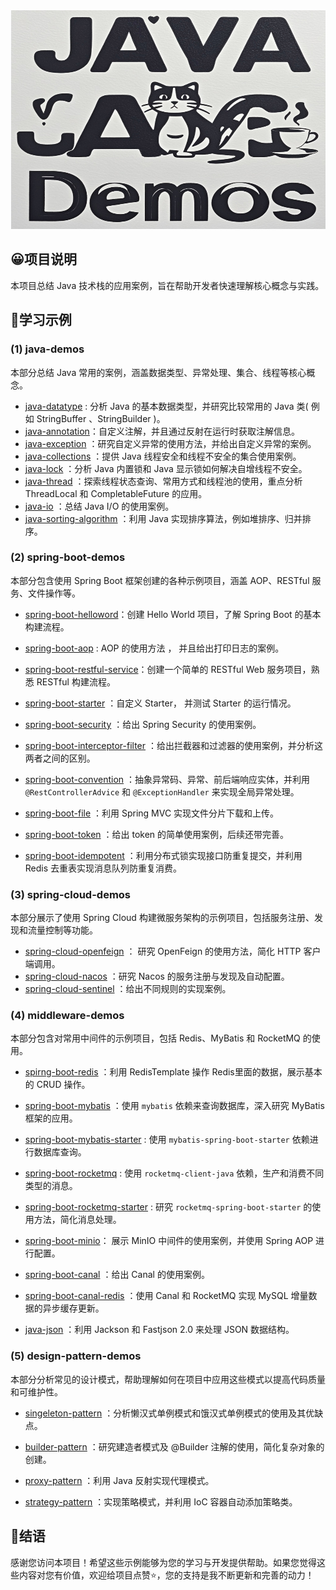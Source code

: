 <div align="center">
    <img src="java-demos/java-lock/src/main/resources/images/微信截图_20241026182549.png" alt="描述" width="550" height="350" />
</div>

## 😀项目说明

本项目总结 Java 技术栈的应用案例，旨在帮助开发者快速理解核心概念与实践。



## 🐌学习示例

### **(1) java-demos**

本部分总结 Java 常用的案例，涵盖数据类型、异常处理、集合、线程等核心概念。

- [java-datatype](java-demos\java-datatype) : 分析 Java 的基本数据类型，并研究比较常用的 Java 类( 例如 StringBuffer 、StringBuilder )。
- [java-annotation](java-demos\java-annotation)：自定义注解，并且通过反射在运行时获取注解信息。
- [java-exception](java-demos\java-exception) ：研究自定义异常的使用方法，并给出自定义异常的案例。
- [java-collections](java-demos\java-collections) ：提供 Java 线程安全和线程不安全的集合使用案例。
- [java-lock](java-demos\java-lock) ：分析 Java 内置锁和 Java 显示锁如何解决自增线程不安全。
- [java-thread](java-demos\java-thread) ：探索线程状态查询、常用方式和线程池的使用，重点分析 ThreadLocal 和 CompletableFuture 的应用。
- [java-io](java-demos\java-io) ：总结 Java I/O 的使用案例。
- [java-sorting-algorithm](java-demos\java-sorting-algorithm) ：利用 Java 实现排序算法，例如堆排序、归并排序。



### **(2) spring-boot-demos**

本部分包含使用 Spring Boot 框架创建的各种示例项目，涵盖 AOP、RESTful 服务、文件操作等。

- [spring-boot-helloword](./spring-boot-demos/spring-boot-helloword)：创建 Hello World 项目，了解 Spring Boot 的基本构建流程。

- [spring-boot-aop](./spring-boot-demos/spring-boot-aop) :  AOP 的使用方法 ， 并且给出打印日志的案例。

- [spring-boot-restful-service](./spring-boot-demos/spring-boot-restful-service)：创建一个简单的 RESTful Web 服务项目，熟悉 RESTful 构建流程。

- [spring-boot-starter](./spring-boot-demos/spring-boot-starter) ：自定义 Starter， 并测试 Starter 的运行情况。

- [spring-boot-security](spring-boot-demos\spring-boot-security) ：给出 Spring Security 的使用案例。

- [spring-boot-interceptor-filter](spring-boot-demos\spring-boot-interceptor-filter) ：给出拦截器和过滤器的使用案例，并分析这两者之间的区别。

- [spring-boot-convention](spring-boot-demos\spring-boot-convention) ：抽象异常码、异常、前后端响应实体，并利用 `@RestControllerAdvice` 和 `@ExceptionHandler` 来实现全局异常处理。

- [spring-boot-file](./spring-boot-demos/spring-boot-file) ：利用 Spring MVC 实现文件分片下载和上传。

- [spring-boot-token](spring-boot-demos\spring-boot-token) ：给出 token 的简单使用案例，后续还带完善。

- [spring-boot-idempotent](./spring-boot-demos/spring-boot-idempotent) ：利用分布式锁实现接口防重复提交，并利用 Redis 去重表实现消息队列防重复消费。

  

### **(3) spring-cloud-demos**

本部分展示了使用 Spring Cloud 构建微服务架构的示例项目，包括服务注册、发现和流量控制等功能。

- [spring-cloud-openfeign](./spring-cloud-demos/spring-cloud-openfeign) ： 研究 OpenFeign 的使用方法，简化 HTTP 客户端调用。
- [spring-cloud-nacos](./spring-cloud-demos/spring-cloud-nacos) ：研究 Nacos 的服务注册与发现及自动配置。
- [spring-cloud-sentinel](./spring-cloud-demos/spring-cloud-sentinel) ：给出不同规则的实现案例。



### **(4) middleware-demos**

本部分包含对常用中间件的示例项目，包括 Redis、MyBatis 和 RocketMQ 的使用。

- [spirng-boot-redis](./middleware-demos/spirng-boot-redis) ：利用 RedisTemplate 操作 Redis里面的数据，展示基本的 CRUD 操作。

- [spring-boot-mybatis](./middleware-demos/spring-boot-mybatis) ：使用 `mybatis` 依赖来查询数据库，深入研究 MyBatis 框架的应用。

- [spring-boot-mybatis-starter](./middleware-demos/spring-boot-mybatis-starter) : 使用 `mybatis-spring-boot-starter` 依赖进行数据库查询。

- [spring-boot-rocketmq](./middleware-demos/spring-boot-rocketmq) :  使用 `rocketmq-client-java` 依赖，生产和消费不同类型的消息。

- [spring-boot-rocketmq-starter](./middleware-demos/spring-boot-rocketmq-starter) :  研究 `rocketmq-spring-boot-starter` 的使用方法，简化消息处理。

- [spring-boot-minio](./middleware-demos/spring-boot-minio)： 展示 MinIO 中间件的使用案例，并使用 Spring AOP 进行配置。

- [spring-boot-canal](middleware-demos\spring-boot-canal) ：给出 Canal 的使用案例。

- [spring-boot-canal-redis](middleware-demos\spring-boot-canal-redis) ：使用 Canal 和 RocketMQ 实现 MySQL 增量数据的异步缓存更新。

- [java-json](middleware-demos\java-json) ：利用 Jackson 和 Fastjson 2.0 来处理 JSON 数据结构。

  

### **(5) design-pattern-demos**

本部分分析常见的设计模式，帮助理解如何在项目中应用这些模式以提高代码质量和可维护性。

- [singeleton-pattern](./design-pattern-demos/singeleton-pattern) ：分析懒汉式单例模式和饿汉式单例模式的使用及其优缺点。

- [builder-pattern](design-pattern-demos/builder-pattern) ：研究建造者模式及 @Builder 注解的使用，简化复杂对象的创建。

- [proxy-pattern](design-pattern-demos\proxy-pattern) ：利用 Java 反射实现代理模式。

- [strategy-pattern](design-pattern-demos\strategy-pattern) ：实现策略模式，并利用 IoC 容器自动添加策略类。



## 🥀结语

感谢您访问本项目！希望这些示例能够为您的学习与开发提供帮助。如果您觉得这些内容对您有价值，欢迎给项目点赞⭐️，您的支持是我不断更新和完善的动力！